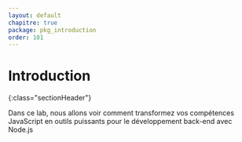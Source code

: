 ```yaml
---
layout: default
chapitre: true
package: pkg_introduction
order: 101
---
```


<!-- new slide -->

# Introduction
{:class="sectionHeader"}

<!-- note -->

Dans ce lab, nous allons voir comment  transformez vos compétences JavaScript en outils puissants pour le développement back-end avec Node.js



